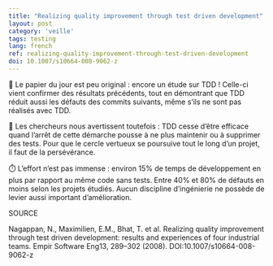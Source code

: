 ```yaml
---
title: "Realizing quality improvement through test driven development"
layout: post
category: 'veille'
tags: testing
lang: french
ref: realizing-quality-improvement-through-test-driven-development
doi: 10.1007/s10664-008-9062-z
---
```


🧪 Le papier du jour est peu original : encore un étude sur TDD ! Celle-ci vient confirmer des résultats précédents, tout en démontrant que TDD réduit aussi les défauts des commits suivants, même s’ils ne sont pas réalisés avec TDD.

🐂 Les chercheurs nous avertissent toutefois : TDD cesse d’être efficace quand l’arrêt de cette démarche pousse à ne plus maintenir ou à supprimer des tests. Pour que le cercle vertueux se poursuive tout le long d’un projet, il faut de la persévérance.

⏱️ L’effort n’est pas immense : environ 15% de temps de développement en plus par rapport au même code sans tests. Entre 40% et 80% de défauts en moins selon les projets étudiés. Aucun discipline d’ingénierie ne possède de levier aussi important d’amélioration.

SOURCE

Nagappan, N., Maximilien, E.M., Bhat, T. et al. Realizing quality improvement through test driven development: results and experiences of four industrial teams. Empir Software Eng13, 289–302 (2008). DOI:10.1007/s10664-008-9062-z